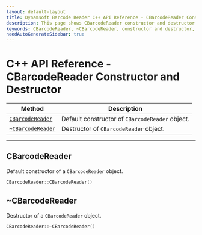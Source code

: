 ```yaml
---
layout: default-layout
title: Dynamsoft Barcode Reader C++ API Reference - CBarcodeReader Constructor and Destructor
description: This page shows CBarcodeReader constructor and destructor of Dynamsoft Barcode Reader for C++ Language.
keywords: CBarcodeReader, ~CBarcodeReader, constructor and destructor, api reference, c++
needAutoGenerateSidebar: true
---
```


# C++ API Reference - CBarcodeReader Constructor and Destructor

  | Method               | Description |
  |----------------------|-------------|
  | [`CBarcodeReader`](#cbarcodereader) | Default constructor of `CBarcodeReader` object.|
  | [`~CBarcodeReader`](#~cbarcodereader) | Destructor of `CBarcodeReader` object.|

---





## CBarcodeReader

Default constructor of a `CBarcodeReader` object.

```cpp
CBarcodeReader::CBarcodeReader()
```






## ~CBarcodeReader

Destructor of a `CBarcodeReader` object.

```cpp
CBarcodeReader::~CBarcodeReader()
```

